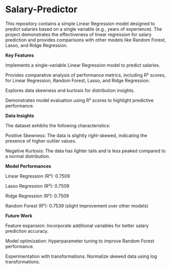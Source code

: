 # Salary-Predictor

This repository contains a simple Linear Regression model designed to predict salaries based on a single variable (e.g., years of experience). The project demonstrates the effectiveness of linear regression for salary prediction and provides comparisons with other models like Random Forest, Lasso, and Ridge Regression.

**Key Features**

Implements a single-variable Linear Regression model to predict salaries.

Provides comparative analysis of performance metrics, including R² scores, for Linear Regression, Random Forest, Lasso, and Ridge Regression.

Explores data skewness and kurtosis for distribution insights.

Demonstrates model evaluation using R² scores to highlight predictive performance.

**Data Insights**

The dataset exhibits the following characteristics:

Positive Skewness: The data is slightly right-skewed, indicating the presence of higher outlier values.

Negative Kurtosis: The data has lighter tails and is less peaked compared to a normal distribution.

**Model Performances**

Linear Regression (R²): 0.7509

Lasso Regression (R²): 0.7509

Ridge Regression (R²): 0.7509

Random Forest (R²): 0.7539 (slight improvement over other models)


**Future Work**

Feature expansion: Incorporate additional variables for better salary prediction accuracy.

Model optimization: Hyperparameter tuning to improve Random Forest performance.

Experimentation with transformations: Normalize skewed data using log transformations.
